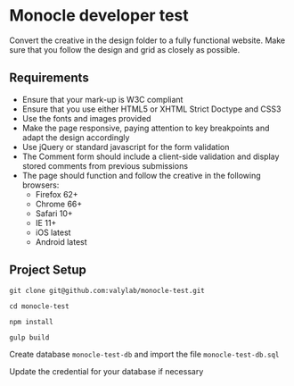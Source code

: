 # Monocle developer test

Convert the creative in the design folder to a fully functional website. Make sure that you follow the design and grid as closely as possible.

## Requirements

* Ensure that your mark-up is W3C compliant
* Ensure that you use either HTML5 or XHTML Strict Doctype and CSS3
* Use the fonts and images provided
* Make the page responsive, paying attention to key breakpoints and adapt the design accordingly
* Use jQuery or standard javascript for the form validation
* The Comment form should include a client-side validation and display stored comments from previous submissions
* The page should function and follow the creative in the following browsers:
    * Firefox 62+
    * Chrome 66+
    * Safari 10+
    * IE 11+
    * iOS latest
    * Android latest

## Project Setup

```
git clone git@github.com:valylab/monocle-test.git

cd monocle-test

npm install

gulp build
```
Create database `monocle-test-db` and import the file `monocle-test-db.sql`

Update the credential for your database if necessary